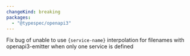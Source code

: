 ```yaml
---
changeKind: breaking
packages:
  - "@typespec/openapi3"
---
```


Fix bug of unable to use `{service-name}` interpolation for filenames with openapi3-emitter when only one service is defined